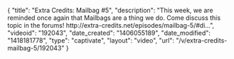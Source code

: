 {
    "title": "Extra Credits: Mailbag #5",
    "description": "This week, we are reminded once again that Mailbags are a thing we do. Come discuss this topic in the forums! http:\/\/extra-credits.net\/episodes\/mailbag-5\/#di...",
    "videoid": "192043",
    "date_created": "1406055189",
    "date_modified": "1418181778",
    "type": "captivate",
    "layout": "video",
    "url": "\/v\/extra-credits-mailbag-5\/192043"
}